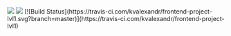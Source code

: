 <img src="https://api.codeclimate.com/v1/badges/a99a88d28ad37a79dbf6/maintainability" />
<img src="https://api.codeclimate.com/v1/badges/a99a88d28ad37a79dbf6/test_coverage" />
[![Build Status](https://travis-ci.com/kvalexandr/frontend-project-lvl1.svg?branch=master)](https://travis-ci.com/kvalexandr/frontend-project-lvl1)
